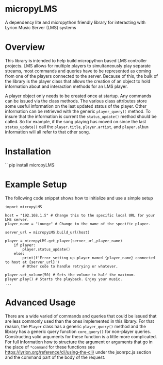 # micropyLMS

A dependency lite and micropython friendly library for interacting with Lyrion Music Server (LMS) systems

# Overview

This library is intended to help build micropython based LMS controller projects. LMS allows for multiple players to simultaneously play separate streams, most commands and queries have to be represented as coming from one of the players connected to the server. Because of this, the bulk of the library is the player class that allows the creation of an object to hold information about and interaction methods for an LMS player. 

A player object only needs to be created once at startup. Any commands can be issued via the class methods. The various class attributes store some useful information on the last updated status of the player. Other information can be retrieved with the generic ``player_query()`` method. To insure that the information is current the ``status_update()`` method should be called. So for example, if the song playing has moved on since the last ``status_update()`` call the ``player.title``, ``player.artist``, and ``player.album`` information will all refer to that other song.

# Installation

`` pip install micropyLMS

# Example Setup

The following code snippet shows how to initialize and use a simple setup
```
import micropyLMS

host = "192.168.1.5" # Change this to the specific local URL for your LMS server.
player_name = "Lounge" # Change to the name of the specific player. 

server_url = micropyLMS.build_url(host)

player = micropyLMS.get_player(server_url,player_name)
    if player:
        player.status_update()
    else:
        print(f'Error setting up player named {player_name} connected to host at {server_url}')
        # Other code to handle retrying or whatever.

player.set_volume(50) # Sets the volume to half the maximum.
player.play() # Starts the playback. Enjoy your music.
...
```

# Advanced Usage

There are a wide varied of commands and queries that could be issued that are less commonly used than the ones implemented in this library. For that reason, the ``Player`` class has a generic ``player_query()`` method and the library has a generic query function ``core_query()`` for non-player queries. Constructing valid arguments for these function is a little more complicated. For full information how to structure the argument or arguments that go in the place of ``*command`` for these functions see https://lyrion.org/reference/cli/using-the-cli/ under the jsonrpc.js section and the command part of the body of the request.
